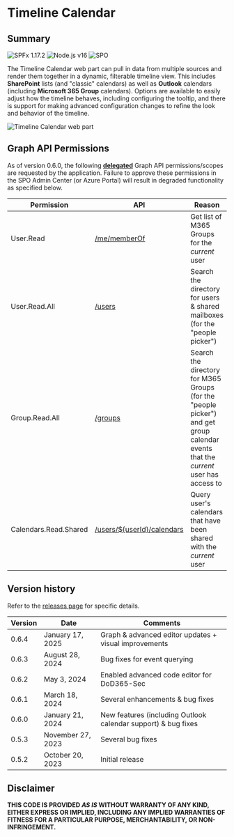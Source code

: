 # Timeline Calendar

## Summary

![SPFx 1.17.2](https://img.shields.io/badge/SPFx-1.17.2-green.svg)
![Node.js v16](https://img.shields.io/badge/Node.js-v16-green.svg)
![SPO](https://img.shields.io/badge/SharePoint%20Online-Compatible-green.svg)

The Timeline Calendar web part can pull in data from multiple sources and render them together in a dynamic, filterable timeline view. This includes **SharePoint** lists (and "classic" calendars) as well as **Outlook** calendars (including **Microsoft 365 Group** calendars). Options are available to easily adjust how the timeline behaves, including configuring the tooltip, and there is support for making advanced configuration changes to refine the look and behavior of the timeline.

![Timeline Calendar web part](https://github.com/spsprinkles/timeline-calendar/assets/8918397/27d7632c-170e-443e-8b69-7d16fa6c3184)

## Graph API Permissions

As of version 0.6.0, the following [**delegated**](https://learn.microsoft.com/en-us/graph/permissions-overview#delegated-permissions) Graph API permissions/scopes are requested by the application. Failure to approve these permissions in the SPO Admin Center (or Azure Portal) will result in degraded functionality as specified below.

| Permission | API             | Reason        |
| ---------- | --------------- | ------------- |
| User.Read  | [/me/memberOf](https://learn.microsoft.com/en-us/graph/api/user-list-memberof) | Get list of M365 Groups for the _current_ user |
| User.Read.All | [/users](https://learn.microsoft.com/en-us/graph/api/user-list) | Search the directory for users & shared mailboxes (for the "people picker") |
| Group.Read.All | [/groups](https://learn.microsoft.com/en-us/graph/api/group-list) | Search the directory for M365 Groups (for the "people picker") and get group calendar events that the _current_ user has access to |
| Calendars.Read.Shared | [/users/${userId}/calendars](https://learn.microsoft.com/en-us/graph/api/user-list-calendars) | Query user's calendars that have been shared with the _current_ user |

## Version history

Refer to the [releases page](https://github.com/spsprinkles/timeline-calendar/releases) for specific details.

| Version | Date              | Comments        |
| ------- | ----------------- | --------------- |
| 0.6.4   | January 17, 2025  | Graph & advanced editor updates + visual improvements |
| 0.6.3   | August 28, 2024   | Bug fixes for event querying |
| 0.6.2   | May 3, 2024       | Enabled advanced code editor for DoD365-Sec |
| 0.6.1   | March 18, 2024    | Several enhancements & bug fixes |
| 0.6.0   | January 21, 2024  | New features (including Outlook calendar support) & bug fixes |
| 0.5.3   | November 27, 2023 | Several bug fixes |
| 0.5.2   | October 20, 2023  | Initial release |

## Disclaimer

**THIS CODE IS PROVIDED _AS IS_ WITHOUT WARRANTY OF ANY KIND, EITHER EXPRESS OR IMPLIED, INCLUDING ANY IMPLIED WARRANTIES OF FITNESS FOR A PARTICULAR PURPOSE, MERCHANTABILITY, OR NON-INFRINGEMENT.**

